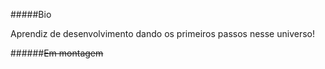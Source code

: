 #####Bio

Aprendiz de desenvolvimento dando os primeiros passos nesse universo!

######<s>Em montagem</s>
